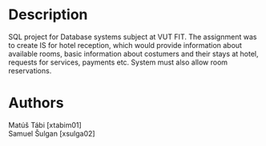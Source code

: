 # Description
SQL project for Database systems subject at VUT FIT. The assignment was to create IS for hotel reception, which would provide information about available rooms, basic information about costumers and their stays at hotel, requests for services, payments etc. System must also allow room reservations.

# Authors

Matúš Tábi [xtabim01] \
Samuel Šulgan [xsulga02]


